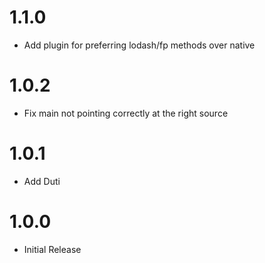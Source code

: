 # 1.1.0

* Add plugin for preferring lodash/fp methods over native

# 1.0.2

* Fix main not pointing correctly at the right source

# 1.0.1

* Add Duti

# 1.0.0

* Initial Release

